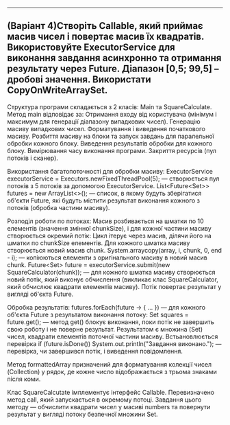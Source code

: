 -------------------------------------------------------------------
(Варіант 4)**Створіть Callable, який приймає масив чисел і повертає масив їх
квадратів. Використовуйте ExecutorService для виконання завдання
асинхронно та отримання результату через Future.
Діапазон [0,5; 99,5] – дробові значення. Використати
CopyOnWriteArraySet.**
----------------------------------------------------------------------
Структура програми складається з 2 класів: Main та SquareCalculate.
Метод main відповідає за:
Отримання входу від користувача (мінімум і максимум для генерації діапазону випадкових чисел).
Генерацію масиву випадкових чисел.
Форматування і виведення початкового масиву.
Розбиття масиву на блоки та запуск завдань для паралельної обробки кожного блоку.
Виведення результатів обробки для кожного блоку.
Вимірювання часу виконання програми.
Закриття ресурсів (пул потоків і сканер).

Використання багатопоточності для обробки масиву:
ExecutorService executorService = Executors.newFixedThreadPool(5); — створюється пул потоків з 5 потоків за допомогою ExecutorService.
List<Future<Set<Double>>> futures = new ArrayList<>(); — список, в якому будуть зберігатися об'єкти Future, які будуть містити результат виконання кожного з потоків (обробка частини масиву).

Розподіл роботи по потоках:
Масив розбивається на шматки по 10 елементів (значення змінної chunkSize), і для кожної частини масиву створюється окремий потік:
Цикл ітерує через масив, ділячи його на шматки по chunkSize елементів. Для кожного шматка масиву створюється новий масив chunk.
System.arraycopy(array, i, chunk, 0, end - i); — копіюються елементи з оригінального масиву в новий масив chunk.
Future<Set<Double>> future = executorService.submit(new SquareCalculator(chunk)); — для кожного шматка масиву створюється новий потік,
який виконує обчислення (викликає клас SquareCalculator, який обчислює квадрати елементів масиву). Потік повертає результат у вигляді об'єкта Future.

Обробка результатів:
futures.forEach(future -> { ... }) — для кожного об'єкта Future з результатом виконання потоку:
Set<Double> squares = future.get(); — метод get() блокує виконання, поки потік не завершить свою роботу і не поверне результат.
Результатом є множина (Set) чисел, квадрати елементів поточної частини масиву. Встьановлюється перевірка
if (future.isDone()) System.out.println("Завдання виконано."); — перевірка, чи завершився потік, і виведення повідомлення.

Метод formattedArray призначений для форматування колекції чисел (Collection<Double>) у рядок, де кожне число відображається з трьома знаками після коми.

Клас SquareCalcutate імплементує інтерфейс Callable. Перевизначено метод call, який запускається в окремому потоці.
Завдання цього методу — обчислити квадрати чисел у масиві numbers та повернути результат у вигляді потоку безпечної множини Set<Double>.
